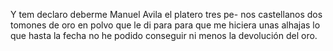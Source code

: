 Y tem declaro deberme Manuel Avila el platero tres pe- nos castellanos dos tomones de oro en polvo que le di para para que me hiciera unas alhajas lo que hasta la fecha no he podido conseguir ni menos la devolución del oro.